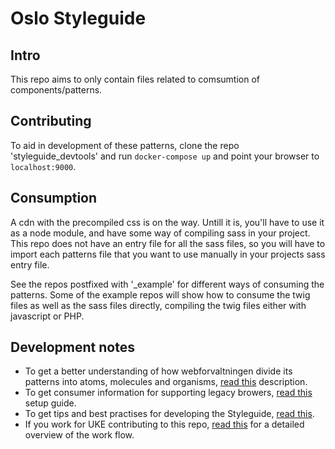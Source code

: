 # Oslo Styleguide
## Intro
This repo aims to only contain files related to comsumtion of components/patterns.

## Contributing
To aid in development of these patterns, clone the repo 'styleguide_devtools' and run `docker-compose up` and point your browser to `localhost:9000`.

## Consumption
A cdn with the precompiled css is on the way. Untill it is, you'll have to use it as a node module, and have some way of compiling sass in your project. This repo does not have an entry file for all the sass files, so you will have to import each patterns file that you want to use manually in your projects sass entry file.

See the repos postfixed with '_example' for different ways of consuming the patterns. Some of the example repos will show how to consume the twig files as well as the sass files directly, compiling the twig files either with javascript or PHP.

## Development notes
* To get a better understanding of how webforvaltningen divide its patterns into atoms, molecules and organisms, [read this](docs/atomic) description.
* To get consumer information for supporting legacy browers, [read this](docs/legacyBrowserSupport) setup guide.
* To get tips and best practises for developing the Styleguide, [read this](docs/bestPractises).
* If you work for UKE contributing to this repo, [read this](docs/workflow) for a detailed overview of the work flow.

